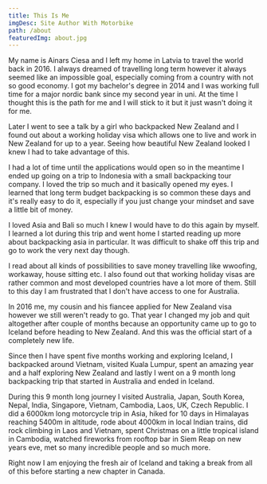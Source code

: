 ```yaml
---
title: This Is Me
imgDesc: Site Author With Motorbike
path: /about
featuredImg: about.jpg
---
```


My name is Ainars Ciesa and I left my home in Latvia to travel the world back in 2016. I always dreamed of travelling long term however it always seemed like an impossible goal, especially coming from a country with not so good economy. I got my bachelor's degree in 2014 and I was working full time for a major nordic bank since my second year in uni. At the time I thought this is the path for me and I will stick to it but it just wasn't doing it for me.

Later I went to see a talk by a girl who backpacked New Zealand and I found out about a working holiday visa which allows one to live and work in New Zealand for up to a year. Seeing how beautiful New Zealand looked I knew I had to take advantage of this.

I had a lot of time until the applications would open so in the meantime I ended up going on a trip to Indonesia with a small backpacking tour company. I loved the trip so much and it basically opened my eyes. I learned that long term budget backpacking is so common these days and it's really easy to do it, especially if you just change your mindset and save a little bit of money.

I loved Asia and Bali so much I knew I would have to do this again by myself. I learned a lot during this trip and went home I started reading up more about backpacking asia in particular. It was difficult to shake off this trip and go to work the very next day though.

I read about all kinds of possibilities to save money travelling like wwoofing, workaway, house sitting etc. I also found out that working holiday visas are rather common and most developed countries have a lot more of them. Still to this day I am frustrated that I don't have access to one for Australia.

In 2016 me, my cousin and his fiancee applied for New Zealand visa however we still weren't ready to go. That year I changed my job and quit altogether after couple of months because an opportunity came up to go to Iceland before heading to New Zealand. And this was the official start of a completely new life.

Since then I have spent five months working and exploring Iceland, I backpacked around Vietnam, visited Kuala Lumpur, spent an amazing year and a half exploring New Zealand and lastly I went on a 9 month long backpacking trip that started in Australia and ended in Iceland.

During this 9 month long journey I visited Australia, Japan, South Korea, Nepal, India, Singapore, Vietnam, Cambodia, Laos, UK, Czech Republic. I did a 6000km long motorcycle trip in Asia, hiked for 10 days in Himalayas reaching 5400m in altitude, rode about 4000km in local Indian trains, did rock climbing in Laos and Vietnam, spent Christmas on a little tropical island in Cambodia, watched fireworks from rooftop bar in Siem Reap on new years eve, met so many incredible people and so much more.

Right now I am enjoying the fresh air of Iceland and taking a break from all of this before starting a new chapter in Canada.

